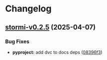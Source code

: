 # Changelog

## [stormi-v0.2.5](https://github.com/pinellolab/stormi/compare/stormi-v0.2.4...stormi-v0.2.5) (2025-04-07)

### Bug Fixes

* **pyproject:** add dvc to docs deps ([08396f3](https://github.com/pinellolab/stormi/commit/08396f396e899431ddd163ed32f279ca2052f0c3))

